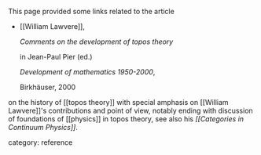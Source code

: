 

This page provided some links related to the article


* [[William Lawvere]], 

  _Comments on the development of topos theory_ 

  in Jean-Paul Pier (ed.) 

  _Development of mathematics 1950-2000_, 

  Birkhäuser, 2000

on the history of [[topos theory]] with special amphasis on [[William Lawvere]]'s contributions and point of view, notably ending with discussion of foundations of [[physics]] in topos theory, see also his _[[Categories in Continuum Physics]]_.


category: reference

